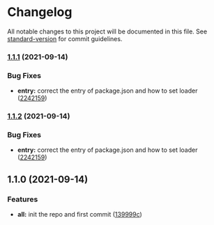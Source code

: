 # Changelog

All notable changes to this project will be documented in this file. See [standard-version](https://github.com/conventional-changelog/standard-version) for commit guidelines.

### [1.1.1](https://github.com/MNISHoward/style-i18n-loader/compare/v1.1.0...v1.1.1) (2021-09-14)


### Bug Fixes

* **entry:** correct the entry of package.json and how to set loader ([2242159](https://github.com/MNISHoward/style-i18n-loader/commit/2242159139800bc1483fc9870d694fe43875fbec))

### [1.1.2](https://github.com/MNISHoward/style-i18n-loader/compare/v1.1.0...v1.1.2) (2021-09-14)


### Bug Fixes

* **entry:** correct the entry of package.json and how to set loader ([2242159](https://github.com/MNISHoward/style-i18n-loader/commit/2242159139800bc1483fc9870d694fe43875fbec))

## 1.1.0 (2021-09-14)


### Features

* **all:** init the repo and first commit ([139999c](https://github.com/MNISHoward/style-i18n-loader/commit/139999cfc309dfba22a72e5960b498775614367c))
